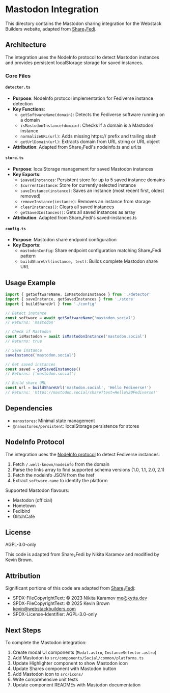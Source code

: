 # Mastodon Integration

This directory contains the Mastodon sharing integration for the Webstack Builders website, adapted from [Share₂Fedi](https://github.com/kytta/share2fedi).

## Architecture

The integration uses the NodeInfo protocol to detect Mastodon instances and provides persistent localStorage storage for saved instances.

### Core Files

#### `detector.ts`

- **Purpose**: NodeInfo protocol implementation for Fediverse instance detection
- **Key Functions**:
  - `getSoftwareName(domain)`: Detects the Fediverse software running on a domain
  - `isMastodonInstance(domain)`: Checks if a domain is a Mastodon instance
  - `normalizeURL(url)`: Adds missing https:// prefix and trailing slash
  - `getUrlDomain(url)`: Extracts domain from URL string or URL object
- **Attribution**: Adapted from Share₂Fedi's nodeinfo.ts and url.ts

#### `store.ts`

- **Purpose**: localStorage management for saved Mastodon instances
- **Key Exports**:
  - `$savedInstances`: Persistent store for up to 5 saved instance domains
  - `$currentInstance`: Store for currently selected instance
  - `saveInstance(instance)`: Saves an instance (most recent first, oldest removed)
  - `removeInstance(instance)`: Removes an instance from storage
  - `clearInstances()`: Clears all saved instances
  - `getSavedInstances()`: Gets all saved instances as array
- **Attribution**: Adapted from Share₂Fedi's saved-instances.ts

#### `config.ts`

- **Purpose**: Mastodon share endpoint configuration
- **Key Exports**:
  - `mastodonConfig`: Share endpoint configuration matching Share₂Fedi pattern
  - `buildShareUrl(instance, text)`: Builds complete Mastodon share URL

## Usage Example

```typescript
import { getSoftwareName, isMastodonInstance } from './detector'
import { saveInstance, getSavedInstances } from './store'
import { buildShareUrl } from './config'

// Detect instance
const software = await getSoftwareName('mastodon.social')
// Returns: 'mastodon'

// Check if Mastodon
const isMastodon = await isMastodonInstance('mastodon.social')
// Returns: true

// Save instance
saveInstance('mastodon.social')

// Get saved instances
const saved = getSavedInstances()
// Returns: ['mastodon.social']

// Build share URL
const url = buildShareUrl('mastodon.social', 'Hello Fediverse!')
// Returns: 'https://mastodon.social/share?text=Hello%20Fediverse!'
```

## Dependencies

- `nanostores`: Minimal state management
- `@nanostores/persistent`: localStorage persistence for stores

## NodeInfo Protocol

The integration uses the [NodeInfo protocol](http://nodeinfo.diaspora.software/) to detect Fediverse instances:

1. Fetch `/.well-known/nodeinfo` from the domain
2. Parse the links array to find supported schema versions (1.0, 1.1, 2.0, 2.1)
3. Fetch the nodeinfo JSON from the href
4. Extract `software.name` to identify the platform

Supported Mastodon flavours:

- Mastodon (official)
- Hometown
- Fedibird
- GlitchCafé

## License

AGPL-3.0-only

This code is adapted from Share₂Fedi by Nikita Karamov and modified by Kevin Brown.

## Attribution

Significant portions of this code are adapted from [Share₂Fedi](https://github.com/kytta/share2fedi):

- SPDX-FileCopyrightText: © 2023 Nikita Karamov <me@kytta.dev>
- SPDX-FileCopyrightText: © 2025 Kevin Brown <kevin@webstackbuilders.com>
- SPDX-License-Identifier: AGPL-3.0-only

## Next Steps

To complete the Mastodon integration:

1. Create modal UI components (`Modal.astro`, `InstanceSelector.astro`)
2. Add Mastodon to `src/components/Social/common/platforms.ts`
3. Update Highlighter component to show Mastodon icon
4. Update Shares component with Mastodon button
5. Add Mastodon icon to `src/icons/`
6. Write comprehensive unit tests
7. Update component READMEs with Mastodon documentation
